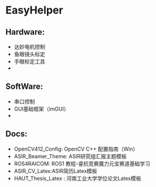 # EasyHelper

## Hardware:
- 达妙电机控制
- 鱼眼镜头标定
- 手眼标定工具
- 
## SoftWare:
- 串口控制
- GUI基础框架（imGUI）
- 
## Docs:
- OpenCV412_Config: OpenCV C++ 配置指南（Win）
- ASIR_Beamer_Theme: ASIR研究组汇报主题模板
- ROS4RAICOM: ROS1 教程-睿抗竞赛魔力元宝赛道基础学习
- ASIR_CV_Latex:ASIR简历Latex模板 
- HAUT_Thesis_Latex : 河南工业大学学位论文Latex模板
